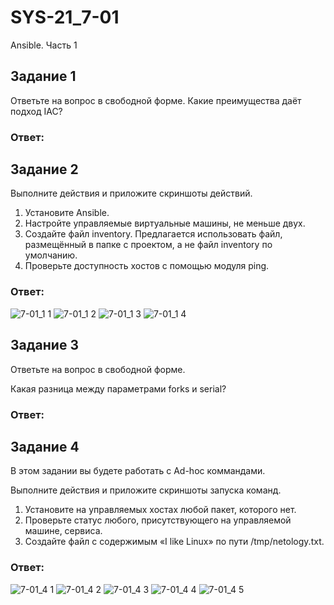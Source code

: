# SYS-21_7-01
Ansible. Часть 1
## Задание 1
Ответьте на вопрос в свободной форме.
Какие преимущества даёт подход IAC?
### Ответ:

## Задание 2
Выполните действия и приложите скриншоты действий.
1. Установите Ansible.
2. Настройте управляемые виртуальные машины, не меньше двух.
3. Создайте файл inventory. Предлагается использовать файл, размещённый в папке с проектом, а не файл inventory по умолчанию.
4. Проверьте доступность хостов с помощью модуля ping.
### Ответ:
![7-01_1 1](https://github.com/Roman-Teterevlev/SYS-21_7-01/assets/132853752/10e03904-ecd6-403c-8040-488574420e6f)
![7-01_1 2](https://github.com/Roman-Teterevlev/SYS-21_7-01/assets/132853752/320e003d-ece4-4446-b369-d4c5579e0972)
![7-01_1 3](https://github.com/Roman-Teterevlev/SYS-21_7-01/assets/132853752/23a402de-f1d9-494e-8978-ac955c4b6191)
![7-01_1 4](https://github.com/Roman-Teterevlev/SYS-21_7-01/assets/132853752/ba3b4a2e-0d9a-4890-ac34-6d787d6b6655)
## Задание 3
Ответьте на вопрос в свободной форме.

Какая разница между параметрами forks и serial?
### Ответ:

## Задание 4
В этом задании вы будете работать с Ad-hoc коммандами.

Выполните действия и приложите скриншоты запуска команд.
1. Установите на управляемых хостах любой пакет, которого нет.
2. Проверьте статус любого, присутствующего на управляемой машине, сервиса.
3. Создайте файл с содержимым «I like Linux» по пути /tmp/netology.txt.
### Ответ:
![7-01_4 1](https://github.com/Roman-Teterevlev/SYS-21_7-01/assets/132853752/104d8bb0-2f38-4369-90c6-7c74227c59c1)
![7-01_4 2](https://github.com/Roman-Teterevlev/SYS-21_7-01/assets/132853752/b7ad6526-b815-4212-81a1-70ee7b0774bc)
![7-01_4 3](https://github.com/Roman-Teterevlev/SYS-21_7-01/assets/132853752/1d2be913-299a-468d-a528-a810d8c3ba68)
![7-01_4 4](https://github.com/Roman-Teterevlev/SYS-21_7-01/assets/132853752/624a91aa-e46f-4ce2-9760-ef0ecbca1787)
![7-01_4 5](https://github.com/Roman-Teterevlev/SYS-21_7-01/assets/132853752/127c6a03-56c8-44a3-af2c-2c42cbf96d65)

